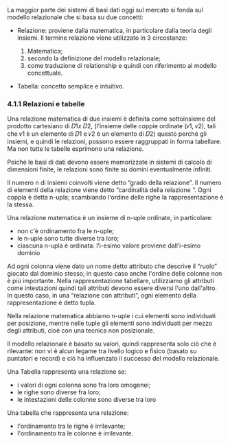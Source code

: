 La maggior parte dei sistemi di basi dati oggi sul mercato si fonda sul modello relazionale che si basa su due concetti: 
- Relazione: 
	proviene dalla matematica, in particolare dalla teoria degli insiemi. Il termine relazione viene utilizzato in 3 circostanze: 
	1. Matematica; 
	2. secondo la definizione del modello relazionale; 
	3. come traduzione di relationship e quindi con riferimento al modello concettuale. 
	
- Tabella: 
	concetto semplice e intuitivo.

### 4.1.1 Relazioni e tabelle
Una relazione matematica di due insiemi è definita come sottoinsieme del prodotto cartesiano di 𝐷1𝑥 𝐷2, (l’insieme delle coppie ordinate (𝑣1, 𝑣2), tali che 𝑣1 è un elemento di 𝐷1 e 𝑣2 è un elemento di 𝐷2) questo perché gli insiemi, e quindi le relazioni, possono essere raggruppati in forma tabellare. 
Ma non tutte le tabelle esprimono una relazione.

Poiché le basi di dati devono essere memorizzate in sistemi di calcolo di dimensioni finite, le relazioni sono finite su domini eventualmente infiniti.

Il numero n di insiemi coinvolti viene detto “grado della relazione”. Il numero di elementi della relazione viene detto “cardinalità della relazione “. Ogni coppia è detta n-upla; scambiando l'ordine delle righe la rappresentazione è la stessa.

Una relazione matematica è un insieme di n-uple ordinate, in particolare: 
- non c'è ordinamento fra le n-uple; 
- le n-uple sono tutte diverse tra loro; 
- ciascuna n-upla è ordinata: l’i-esimo valore proviene dall’i-esimo dominio

Ad ogni colonna viene dato un nome detto attributo che descrive il “ruolo” giocato dal dominio stesso; in questo caso anche l'ordine delle colonne non è più importante. 
Nella rappresentazione tabellare, utilizziamo gli attributi come intestazioni quindi tali attributi devono essere diversi l'uno dall'altro. In questo caso, in una “relazione con attributi”, ogni elemento della rappresentazione è detto tupla. 

Nella relazione matematica abbiamo n-uple i cui elementi sono individuati per posizione, mentre nelle tuple gli elementi sono individuati per mezzo degli attributi, cioè con una tecnica non posizionale.

Il modello relazionale è basato su valori, quindi rappresenta solo ciò che è rilevante: non vi è alcun legame tra livello logico e fisico (basato su puntatori e record) e ciò ha influenzato il successo del modello relazionale.

Una Tabella rappresenta una relazione se: 
- i valori di ogni colonna sono fra loro omogenei; 
- le righe sono diverse fra loro; 
- le intestazioni delle colonne sono diverse tra loro

Una tabella che rappresenta una relazione: 
- l'ordinamento tra le righe è irrilevante; 
- l'ordinamento tra le colonne è irrilevante.

